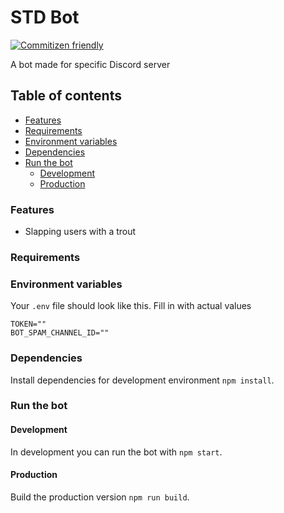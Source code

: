 # STD Bot

[![Commitizen friendly](https://img.shields.io/badge/commitizen-friendly-brightgreen.svg)](http://commitizen.github.io/cz-cli/)

A bot made for specific Discord server

## Table of contents

- [Features](#features)
- [Requirements](#requirements)
- [Environment variables](#environment-variables)
- [Dependencies](#dependencies)
- [Run the bot](#run-the-bot)
  - [Development](#development)
  - [Production](#production)

### Features

- Slapping users with a trout

### Requirements

### Environment variables

Your `.env` file should look like this. Fill in with actual values

```
TOKEN=""
BOT_SPAM_CHANNEL_ID=""
```

### Dependencies

Install dependencies for development environment `npm install`.

### Run the bot

#### Development

In development you can run the bot with `npm start`.

#### Production

Build the production version `npm run build`.

